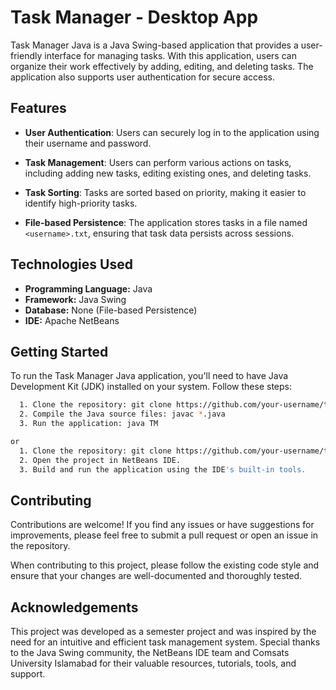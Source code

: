 
# Task Manager - Desktop App

Task Manager Java is a Java Swing-based application that provides a user-friendly interface for managing tasks. With this application, users can organize their work effectively by adding, editing, and deleting tasks. The application also supports user authentication for secure access.



## Features
- **User Authentication**: Users can securely log in to the application using their username and password.

- **Task Management**: Users can perform various actions on tasks, including adding new tasks, editing existing ones, and deleting tasks.

- **Task Sorting**: Tasks are sorted based on priority, making it easier to identify high-priority tasks.

- **File-based Persistence**: The application stores tasks in a file named `<username>.txt`, ensuring that task data persists across sessions.


## Technologies Used

- **Programming Language:** Java
- **Framework:** Java Swing
- **Database:** None (File-based Persistence)
- **IDE:** Apache NetBeans

## Getting Started

To run the Task Manager Java application, you'll need to have Java Development Kit (JDK) installed on your system. Follow these steps:

```bash
  1. Clone the repository: git clone https://github.com/your-username/task-manager-java.git
  2. Compile the Java source files: javac *.java
  3. Run the application: java TM

or
  1. Clone the repository: git clone https://github.com/your-username/task-manager-java.git
  2. Open the project in NetBeans IDE.
  3. Build and run the application using the IDE's built-in tools.
```
    
## Contributing

Contributions are welcome! If you find any issues or have suggestions for improvements, please feel free to submit a pull request or open an issue in the repository.

When contributing to this project, please follow the existing code style and ensure that your changes are well-documented and thoroughly tested.


## Acknowledgements

 This project was developed as a semester project and was inspired by the need for an intuitive and efficient task management system. Special thanks to the Java Swing community, the NetBeans IDE team and Comsats University Islamabad for their valuable resources, tutorials, tools, and support.
